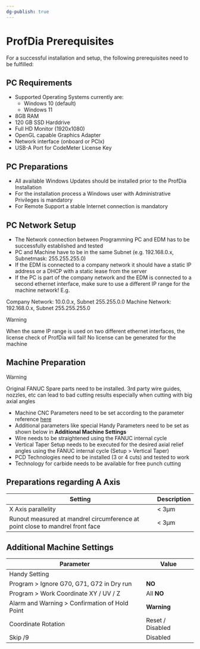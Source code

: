 ```yaml
---
dg-publish: true
---
```


# ProfDia Prerequisites

For a successful installation and setup, the following prerequisites need to be fulfilled:

## PC Requirements
- Supported Operating Systems currently are: 
    - Windows 10 (default)
    - Windows 11
- 8GB RAM
- 120 GB SSD Harddrive
- Full HD Monitor (1920x1080)
- OpenGL capable Graphics Adapter
- Network interface (onboard or PCIx)
- USB-A Port for CodeMeter License Key

## PC Preparations

- All available Windows Updates should be installed prior to the ProfDia Installation
- For the installation process a Windows user with Administrative Privileges is mandatory
- For Remote Support a stable Internet connection is mandatory

## PC Network Setup

- The Network connection between Programming PC and EDM has to be successfully established and tested
- PC and Machine have to be in the same Subnet (e.g. 192.168.0.x, Subnetmask: 255.255.255.0)
- If the EDM is connected to a company network it should have a static IP address or a DHCP with a static lease from the server
- If the PC is part of the company network and the EDM is connected to a second ethernet interface, make sure to use a different IP range for the machine network! E.g. 

Company Network: 10.0.0.x, Subnet 255.255.0.0
Machine Network: 192.168.0.x, Subnet 255.255.255.0

> [!warning] 
> When the same IP range is used on two different ethernet interfaces, the license check of ProfDia will fail!
> No license can be generated for the machine


## Machine Preparation

> [!warning] 
> Original FANUC Spare parts need to be installed. 3rd party wire guides, nozzles, etc can lead to bad cutting results especially when cutting with big axial angles

- Machine CNC Parameters need to be set according to the parameter reference [here](Fanuc%20Parameter%20Setup.md)
- Additional parameters like special Handy Parameters need to be set as shown below in **Additional Machine Settings**
- Wire needs to be straightened using the FANUC internal cycle
- Vertical Taper Setup needs to be executed for the desired axial relief angles using the FANUC internal cycle (Setup > Vertical Taper)
- PCD Technologies need to be installed (3 or 4 cuts) and tested to work
- Technology for carbide needs to be available for free punch cutting


## Preparations regarding A Axis

| Setting | Description |
| --- | --- | 
| X Axis parallelity  | < 3µm |
| Runout measured at mandrel circumference at point close to mandrel front face | < 3µm | 

## Additional Machine Settings

| Parameter | Value |
| --- | --- |
| Handy Setting ||
| Program  > Ignore G70, G71, G72 in Dry run | **NO** |
| Program > Work Coordinate XY / UV / Z | All **NO** |
| Alarm and Warning > Confirmation of Hold Point | **Warning** |
| Coordinate Rotation | Reset / Disabled |
| Skip /9 | Disabled |
